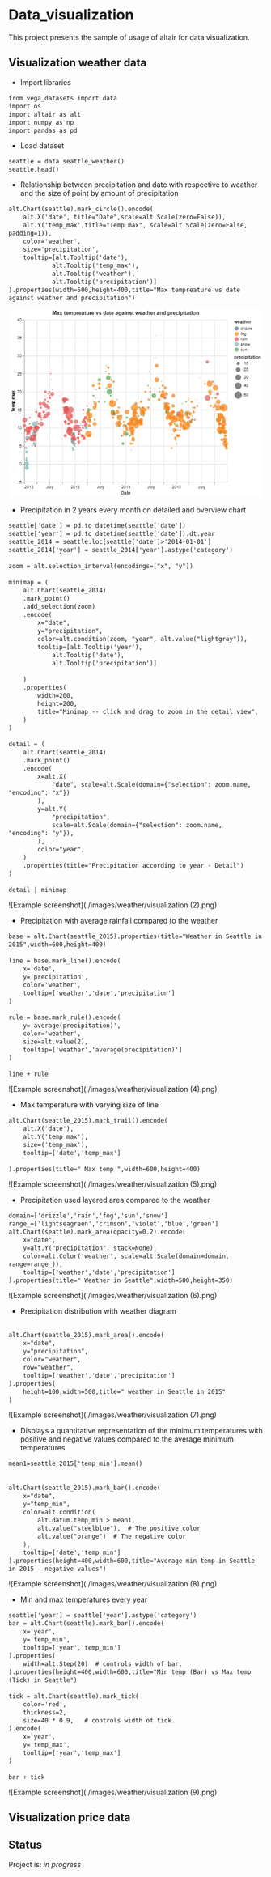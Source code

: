 # Data_visualization
This project presents the sample of usage of altair for data visualization.

## Visualization weather data 

* Import libraries 

```
from vega_datasets import data
import os
import altair as alt
import numpy as np
import pandas as pd
```

* Load dataset
```
seattle = data.seattle_weather()
seattle.head()
```

* Relationship between precipitation and date with respective to weather and the size of point by amount of precipitation

```
alt.Chart(seattle).mark_circle().encode(
    alt.X('date', title="Date",scale=alt.Scale(zero=False)),
    alt.Y('temp_max',title="Temp max", scale=alt.Scale(zero=False, padding=1)),
    color='weather',
    size='precipitation',
    tooltip=[alt.Tooltip('date'),
            alt.Tooltip('temp_max'),
            alt.Tooltip('weather'),
            alt.Tooltip('precipitation')]
).properties(width=500,height=400,title="Max tempreature vs date against weather and precipitation")
```

![Example screenshot](./images/weather/visualization.png)

* Precipitation in 2 years every month on detailed and overview chart
```
seattle['date'] = pd.to_datetime(seattle['date'])
seattle['year'] = pd.to_datetime(seattle['date']).dt.year
seattle_2014 = seattle.loc[seattle['date']>'2014-01-01']
seattle_2014['year'] = seattle_2014['year'].astype('category')

zoom = alt.selection_interval(encodings=["x", "y"])

minimap = (
    alt.Chart(seattle_2014)
    .mark_point()
    .add_selection(zoom)
    .encode(
        x="date",
        y="precipitation",
        color=alt.condition(zoom, "year", alt.value("lightgray")),
        tooltip=[alt.Tooltip('year'),
            alt.Tooltip('date'),
            alt.Tooltip('precipitation')]
    
    )
    .properties(
        width=200,
        height=200,
        title="Minimap -- click and drag to zoom in the detail view",
    )
)

detail = (
    alt.Chart(seattle_2014)
    .mark_point()
    .encode(
        x=alt.X(
            "date", scale=alt.Scale(domain={"selection": zoom.name, "encoding": "x"})
        ),
        y=alt.Y(
            "precipitation",
            scale=alt.Scale(domain={"selection": zoom.name, "encoding": "y"}),
        ),
        color="year",
    )
    .properties(title="Precipitation according to year - Detail")
)

detail | minimap
```
![Example screenshot](./images/weather/visualization (2).png)

* Precipitation with average rainfall compared to the weather
```
base = alt.Chart(seattle_2015).properties(title="Weather in Seattle in 2015",width=600,height=400)

line = base.mark_line().encode(
    x='date',
    y='precipitation',
    color='weather',
    tooltip=['weather','date','precipitation']
)

rule = base.mark_rule().encode(
    y='average(precipitation)',
    color='weather',
    size=alt.value(2),
    tooltip=['weather','average(precipitation)']
)

line + rule
```
![Example screenshot](./images/weather/visualization (4).png)

* Max temperature with varying size of line
```
alt.Chart(seattle_2015).mark_trail().encode(
    alt.X('date'),
    alt.Y('temp_max'),
    size=('temp_max'),
    tooltip=['date','temp_max']
    
).properties(title=" Max temp ",width=600,height=400)
```
![Example screenshot](./images/weather/visualization (5).png)

* Precipitation used layered area compared to the weather
```
domain=['drizzle','rain','fog','sun','snow']
range_=['lightseagreen','crimson','violet','blue','green']
alt.Chart(seattle).mark_area(opacity=0.2).encode(
    x="date",
    y=alt.Y("precipitation", stack=None),
    color=alt.Color('weather', scale=alt.Scale(domain=domain, range=range_)),
    tooltip=['weather','date','precipitation']
).properties(title=" Weather in Seattle",width=500,height=350)
```
![Example screenshot](./images/weather/visualization (6).png)

* Precipitation distribution with weather diagram
```

alt.Chart(seattle_2015).mark_area().encode(
    x="date",
    y="precipitation",
    color="weather",
    row="weather",
    tooltip=['weather','date','precipitation']
).properties(
    height=100,width=500,title=" weather in Seattle in 2015"
)
```
![Example screenshot](./images/weather/visualization (7).png)

* Displays a quantitative representation of the minimum temperatures with positive and negative values compared to the average minimum temperatures
```
mean1=seattle_2015['temp_min'].mean()


alt.Chart(seattle_2015).mark_bar().encode(
    x="date",
    y="temp_min",
    color=alt.condition(
        alt.datum.temp_min > mean1,
        alt.value("steelblue"),  # The positive color
        alt.value("orange")  # The negative color
    ),
    tooltip=['date','temp_min']
).properties(height=400,width=600,title="Average min temp in Seattle in 2015 - negative values")
```
![Example screenshot](./images/weather/visualization (8).png)

* Min and max temperatures every year
```
seattle['year'] = seattle['year'].astype('category')
bar = alt.Chart(seattle).mark_bar().encode(
    x='year',
    y='temp_min',
    tooltip=['year','temp_min']
).properties(
    width=alt.Step(20)  # controls width of bar.
).properties(height=400,width=600,title="Min temp (Bar) vs Max temp (Tick) in Seattle")

tick = alt.Chart(seattle).mark_tick(
    color='red',
    thickness=2,
    size=40 * 0.9,   # controls width of tick.
).encode(
    x='year',
    y='temp_max',
    tooltip=['year','temp_max']
)

bar + tick
```
![Example screenshot](./images/weather/visualization (9).png)

## Visualization price data 

## Status
Project is: _in progress_
